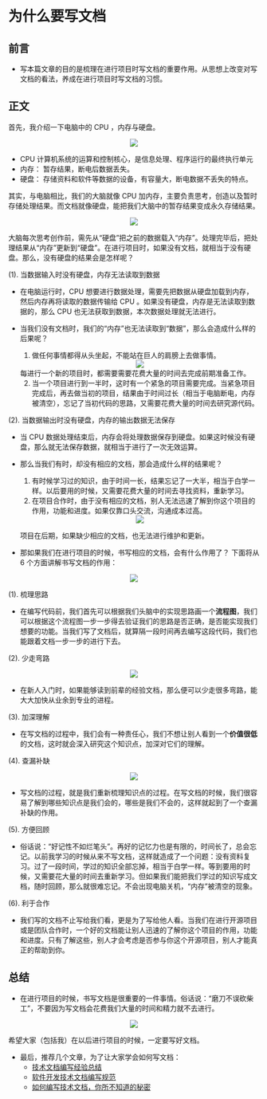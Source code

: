 <!--
 * @描述: 
 * @版本: V1_0_0
 * @作者: LiWanglin
 * @创建时间: 2019.12.30
 * @最后编辑人: LiWanglin
 * @最后编辑时间: 2019.12.31
 -->

# 为什么要写文档

## 前言

- 写本篇文章的目的是梳理在进行项目时写文档的重要作用。从思想上改变对写文档的看法，养成在进行项目时写文档的习惯。

## 正文

首先，我介绍一下电脑中的 CPU ，内存与硬盘。

<div align=center>
<img src=https://raw.githubusercontent.com/WanglinLi595/Save_Markdown_Picture/master/%E4%B8%BA%E4%BB%80%E4%B9%88%E8%A6%81%E5%86%99%E6%96%87%E6%A1%A3/cpu_rom_ram.png>
</div>

- CPU
计算机系统的运算和控制核心，是信息处理、程序运行的最终执行单元
- 内存：
暂存结果，断电后数据丢失。  
- 硬盘：
存储资料和软件等数据的设备，有容量大，断电数据不丢失的特点。

其实，与电脑相比，我们的大脑就像 CPU 加内存，主要负责思考，创造以及暂时存储处理结果。而文档就像硬盘，能把我们大脑中的暂存结果变成永久存储结果。

<div align=center>
<img src=https://raw.githubusercontent.com/WanglinLi595/Save_Markdown_Picture/master/%E4%B8%BA%E4%BB%80%E4%B9%88%E8%A6%81%E5%86%99%E6%96%87%E6%A1%A3/link.png>
</div>

大脑每次思考创作前，需先从“硬盘”把之前的数据载入“内存”。处理完毕后，把处理结果从“内存”更新到“硬盘”。在进行项目时，如果没有文档，就相当于没有硬盘。那么，没有硬盘的结果会是怎样呢？

(1). 当数据输入时没有硬盘，内存无法读取到数据

- 在电脑运行时，CPU 想要进行数据处理，需要先把数据从硬盘加载到内存，然后内存再将读取的数据传输给 CPU 。如果没有硬盘，内存是无法读取到数据的，那么 CPU 也无法获取到数据，本次数据处理就无法进行。
- 当我们没有文档时，我们的“内存”也无法读取到“数据”，那么会造成什么样的后果呢？
  1. 做任何事情都得从头坐起，不能站在巨人的肩膀上去做事情。

    <div align=center>
    <img src=https://raw.githubusercontent.com/WanglinLi595/Save_Markdown_Picture/master/%E4%B8%BA%E4%BB%80%E4%B9%88%E8%A6%81%E5%86%99%E6%96%87%E6%A1%A3/Standing_on_the_Shoulders_of_Giants.png>
    </div>  
    每进行一个新的项目时，都需要需要花费大量的时间去完成前期准备工作。  

  2. 当一个项目进行到一半时，这时有一个紧急的项目需要完成。当紧急项目完成后，再去做当初的项目，结果由于时间过长（相当于电脑断电，内存被清空），忘记了当初代码的思路，又需要花费大量的时间去研究源代码。

(2). 当数据输出时没有硬盘，内存的输出数据无法保存

- 当 CPU 数据处理结束后，内存会将处理数据保存到硬盘。如果这时候没有硬盘，那么就无法保存数据，就相当于进行了一次无效运算。
- 那么当我们有时，却没有相应的文档，那会造成什么样的结果呢？
    1. 有时候学习过的知识，由于时间一长，结果忘记了一大半，相当于白学一样。以后要用的时候，又需要花费大量的时间去寻找资料，重新学习。
    2. 在项目合作时，由于没有相应的文档，别人无法迅速了解到你这个项目的作用，功能和进度。如果仅靠口头交流，沟通成本过高。

    <div align=center>
    <img src=https://github.com/WanglinLi595/Save_Markdown_Picture/blob/master/%E4%B8%BA%E4%BB%80%E4%B9%88%E8%A6%81%E5%86%99%E6%96%87%E6%A1%A3/Communication_cost.png?raw=true>
    </div>

    项目在后期，如果缺少相应的文档，也无法进行维护和更新。  

- 那如果我们在进行项目的时候，书写相应的文档，会有什么作用了？
下面将从 6 个方面讲解书写文档的作用：

<div align=center>
<img src=https://raw.githubusercontent.com/WanglinLi595/Save_Markdown_Picture/master/%E4%B8%BA%E4%BB%80%E4%B9%88%E8%A6%81%E5%86%99%E6%96%87%E6%A1%A3/frame.png>
</div>

(1). 梳理思路

- 在编写代码前，我们首先可以根据我们头脑中的实现思路画一个**流程图**，我们可以根据这个流程图一步一步得去验证我们的思路是否正确，是否能实现我们想要的功能。当我们写了文档后，就算隔一段时间再去编写这段代码，我们也能跟着文档一步一步的进行下去。

(2). 少走弯路  

<div align=center>
<img src=https://github.com/WanglinLi595/Save_Markdown_Picture/blob/master/%E4%B8%BA%E4%BB%80%E4%B9%88%E8%A6%81%E5%86%99%E6%96%87%E6%A1%A3/Curving_road.png?raw=true>
</div>

- 在新人入门时，如果能够读到前辈的经验文档，那么便可以少走很多弯路，能大大加快从业余到专业的进程。

(3). 加深理解

- 在写文档的过程中，我们会有一种责任心，我们不想让别人看到一个**价值很低**的文档，这时就会深入研究这个知识点，加深对它们的理解。

(4). 查漏补缺

<div align=center>
<img src=https://github.com/WanglinLi595/Save_Markdown_Picture/blob/master/%E4%B8%BA%E4%BB%80%E4%B9%88%E8%A6%81%E5%86%99%E6%96%87%E6%A1%A3/Leak_filling.png?raw=true>
</div>

- 写文档的过程，就是我们重新梳理知识点的过程。在写文档的时候，我们很容易了解到哪些知识点是我们会的，哪些是我们不会的，这样就起到了一个查漏补缺的作用。

(5). 方便回顾

- 俗话说：“好记性不如烂笔头”。再好的记忆力也是有限的，时间长了，总会忘记。以前我学习的时候从来不写文档，这样就造成了一个问题：没有资料复习。过了一段时间，学过的知识全部忘掉，相当于白学一样。等到要用的时候，又需要花大量的时间去重新学习。但如果我们能把我们学过的知识写成文档，随时回顾，那么就很难忘记。不会出现电脑关机，“内存”被清空的现象。

(6). 利于合作

- 我们写的文档不止写给我们看，更是为了写给他人看。当我们在进行开源项目或是团队合作时，一个好的文档能让别人迅速的了解你这个项目的作用，功能和进度。只有了解这些，别人才会考虑是否参与你这个开源项目，别人才能真正的帮助到你。

## 总结

- 在进行项目的时候，书写文档是很重要的一件事情。俗话说：“磨刀不误砍柴工”，不要因为写文档会花费我们大量的时间和精力就不去进行。
  
<div align=center>
<img src=https://github.com/WanglinLi595/Save_Markdown_Picture/blob/master/%E4%B8%BA%E4%BB%80%E4%B9%88%E8%A6%81%E5%86%99%E6%96%87%E6%A1%A3/efficiency.png?raw=true>
</div>

希望大家（包括我）在以后进行项目的时候，一定要写好文档。
- 最后，推荐几个文章，为了让大家学会如何写文档：
  - [技术文档编写经验总结](https://blog.csdn.net/pharos/article/details/89390516)
  - [软件开发技术文档编写规范](https://blog.csdn.net/ciai2984/article/details/78928269)
  - [如何编写技术文档，你所不知道的秘密](https://www.jianshu.com/p/b49ae8815ba0)
